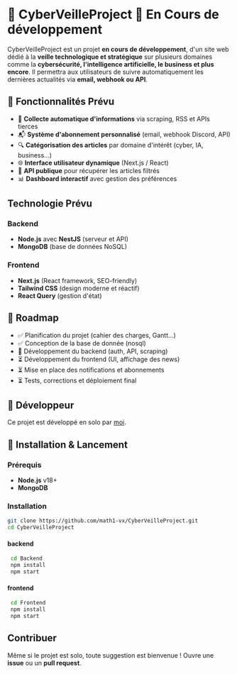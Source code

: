 # 🚀 CyberVeilleProject 🔄 En Cours de développement 

CyberVeilleProject est un projet **en cours de développement**, d'un site web dédié à la **veille technologique et stratégique** sur plusieurs domaines comme la **cybersécurité, l'intelligence artificielle, le business et plus encore**. Il permettra aux utilisateurs de suivre automatiquement les dernières actualités via **email, webhook ou API**.

## 🌟 Fonctionnalités Prévu 
- 📌 **Collecte automatique d'informations** via scraping, RSS et APIs tierces
- 📬 **Système d'abonnement personnalisé** (email, webhook Discord, API)
- 🔍 **Catégorisation des articles** par domaine d'intérêt (cyber, IA, business…)
- 🌐 **Interface utilisateur dynamique** (Next.js / React)
- 📡 **API publique** pour récupérer les articles filtrés
- 📊 **Dashboard interactif** avec gestion des préférences

## Technologie Prévu
### **Backend**
 - **Node.js** avec **NestJS** (serveur et API) 
 - **MongoDB** (base de données NoSQL)
### **Frontend** 
- **Next.js** (React framework, SEO-friendly) 
- **Tailwind CSS** (design moderne et réactif) 
- **React Query** (gestion d'état)


## 📅 Roadmap 
- ✅ Planification du projet (cahier des charges, Gantt…)
- ✅ Conception de la base de donnée (nosql)
- 🔄 Développement du backend (auth, API, scraping) 
- ⏳ Développement du frontend (UI, affichage des news) 
- ⏳ Mise en place des notifications et abonnements 
- ⏳ Tests, corrections et déploiement final

## 👤 Développeur 
Ce projet est développé en solo par [moi](https://github.com/math1-vx).


## 🚀 Installation & Lancement 
### **Prérequis**
 - **Node.js** v18+ 
 - **MongoDB** 
### **Installation**
 ```bash
 git clone https://github.com/math1-vx/CyberVeilleProject.git 
 cd CyberVeilleProject 
```
#### backend
```bash
 cd Backend
 npm install
 npm start
```
#### frontend
```bash
 cd Frontend
 npm install
 npm start
```

## Contribuer
Même si le projet est solo, toute suggestion est bienvenue ! Ouvre une **issue** ou un **pull request**.
